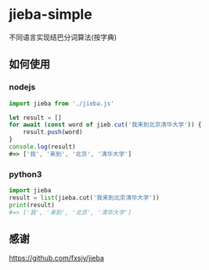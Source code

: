 # jieba-simple
不同语言实现结巴分词算法(按字典)

## 如何使用

### nodejs

```js
import jieba from './jieba.js'

let result = []
for await (const word of jieb.cut('我来到北京清华大学')) {
    result.push(word)
}
console.log(result)
#=> ['我', '来到', '北京', '清华大学']
```

### python3

```py
import jieba
result = list(jieba.cut('我来到北京清华大学'))
print(result)
#=> ['我', '来到', '北京', '清华大学']
```

## 感谢

https://github.com/fxsjy/jieba
